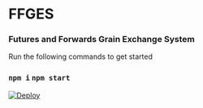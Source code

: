 # FFGES
### Futures and Forwards Grain Exchange System

Run the following commands to get started
### `npm i` `npm start`

[![Deploy](https://www.herokucdn.com/deploy/button.svg)](https://ffges.herokuapp.com)
